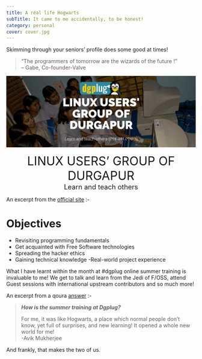 ```yaml
---
title: A real life Hogwarts
subTitle: It came to me accidentally, to be honest!
category: personal
cover: cover.jpg
---
```


Skimming through your seniors’ profile does some good at times!

> “The programmers of tomorrow are the wizards of the future !”  
– Gabe, Co-founder-Valve

![dgplug](dgplug.png)

<p align="center">
<font size="6">LINUX USERS’ GROUP OF DURGAPUR</font><br>
<font size="4">Learn and teach others</font> 
</p>

An excerpt from the [official site](https://dgplug.org/summertraining18/) :-

# Objectives

- Revisiting programming fundamentals
- Get acquainted with Free Software technologies
- Spreading the hacker ethics
- Gaining technical knowledge
-Real-world project experience

What I have learnt within the month at #dgplug online summer training is invaluable to me! We get to talk and learn from the Jedi of F/OSS, attend Guest sessions with international upstream contributors and so much more!

An excerpt from a qoura [answer](https://www.quora.com/How-is-the-summer-training-at-Dgplug) :-

> ***How is the summer training at Dgplug?***
>    
>For me, it was like Hogwarts, a place which normal people don’t know, yet full of surprises, and new learning! It opened a whole new world for me!  
-Avik Mukherjee

And frankly, that makes the two of us.



